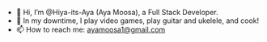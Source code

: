 - 👋 Hi, I’m @Hiya-its-Aya (Aya Moosa), a Full Stack Developer.
- 👀  In my downtime, I play video games, play guitar and ukelele, and cook!
-  📫 How to reach me: ayamoosa1@gmail.com

<!---
Hiya-its-Aya/Hiya-its-Aya is a ✨ special ✨ repository because its `README.md` (this file) appears on your GitHub profile.
You can click the Preview link to take a look at your changes.
--->
